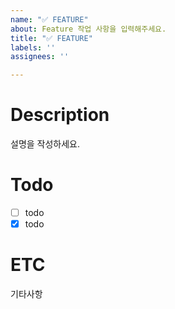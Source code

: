 ```yaml
---
name: "✅ FEATURE"
about: Feature 작업 사항을 입력해주세요.
title: "✅ FEATURE"
labels: ''
assignees: ''

---
```


# Description
설명을 작성하세요.

# Todo
- [ ] todo
- [x] todo

# ETC
기타사항
